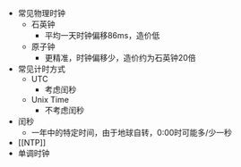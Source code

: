 - 常见物理时钟
	- 石英钟
		- 平均一天时钟偏移86ms，造价低
	- 原子钟
		- 更精准，时钟偏移少，造价约为石英钟20倍
- 常见计时方式
	- UTC
		- 考虑闰秒
	- Unix Time
		- 不考虑闰秒
- 闰秒
	- 一年中的特定时间，由于地球自转，0:00时可能多/少一秒
- [[NTP]]
- 单调时钟